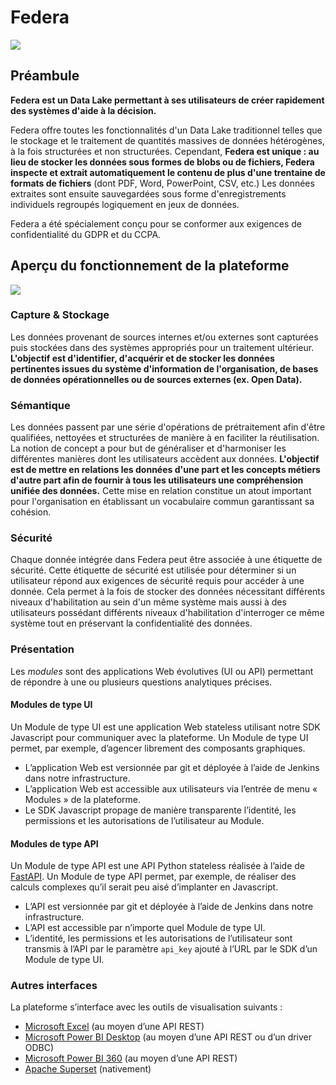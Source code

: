 # Federa

![](/img/logo-federa.svg)

## Préambule

__Federa est un Data Lake permettant à ses utilisateurs de créer rapidement des systèmes d'aide à la décision.__

Federa offre toutes les fonctionnalités d'un Data Lake traditionnel telles que le stockage et le traitement de
quantités massives de données hétérogènes, à la fois structurées et non structurées. Cependant, __Federa est unique :
au lieu de stocker les données sous formes de blobs ou de fichiers, Federa inspecte et extrait automatiquement le
contenu de plus d'une trentaine de formats de fichiers__ (dont PDF, Word, PowerPoint, CSV, etc.) Les données extraites
sont ensuite sauvegardées sous forme d'enregistrements individuels regroupés logiquement en jeux de données.

Federa a été spécialement conçu pour se conformer aux exigences de confidentialité du GDPR et du CCPA.

## Aperçu du fonctionnement de la plateforme

![](/img/federa-platform.png)

### Capture & Stockage

Les données provenant de sources internes et/ou externes sont capturées puis stockées dans des systèmes appropriés pour
un traitement ultérieur. __L'objectif est d'identifier, d'acquérir et de stocker les données pertinentes issues du
système d'information de l'organisation, de bases de données opérationnelles ou de sources externes (ex. Open Data).__

### Sémantique

Les données passent par une série d'opérations de prétraitement afin d'être qualifiées, nettoyées et structurées de
manière à en faciliter la réutilisation. La notion de concept a pour but de généraliser et d'harmoniser les différentes
manières dont les utilisateurs accèdent aux données. __L'objectif est de mettre en relations les données d'une part et
les concepts métiers d'autre part afin de fournir à tous les utilisateurs une compréhension unifiée des données.__ Cette
mise en relation constitue un atout important pour l'organisation en établissant un vocabulaire commun garantissant sa
cohésion.

### Sécurité

Chaque donnée intégrée dans Federa peut être associée à une étiquette de sécurité. Cette étiquette de sécurité
est utilisée pour déterminer si un utilisateur répond aux exigences de sécurité requis pour accéder à une donnée. Cela
permet à la fois de stocker des données nécessitant différents niveaux d'habilitation au sein d'un même système mais
aussi à des utilisateurs possédant différents niveaux d'habilitation d'interroger ce même système tout en préservant la
confidentialité des données.

### Présentation

Les _modules_ sont des applications Web évolutives (UI ou API) permettant de répondre à une ou plusieurs questions
analytiques précises.

#### Modules de type UI

Un Module de type UI est une application Web stateless utilisant notre SDK Javascript pour communiquer avec la
plateforme. Un Module de type UI permet, par exemple, d’agencer librement des composants graphiques.

- L’application Web est versionnée par git et déployée à l’aide de Jenkins dans notre infrastructure.
- L’application Web est accessible aux utilisateurs via l’entrée de menu « Modules » de la plateforme.
- Le SDK Javascript propage de manière transparente l’identité, les permissions et les autorisations de l’utilisateur au
  Module.

#### Modules de type API

Un Module de type API est une API Python stateless réalisée à l’aide de [FastAPI](https://fastapi.tiangolo.com/). Un
Module de type API permet, par exemple, de réaliser des calculs complexes qu’il serait peu aisé d’implanter en
Javascript.

- L’API est versionnée par git et déployée à l’aide de Jenkins dans notre infrastructure.
- L’API est accessible par n’importe quel Module de type UI.
- L’identité, les permissions et les autorisations de l’utilisateur sont transmis à l’API par le paramètre `api_key`
  ajouté à l’URL par le SDK d’un Module de type UI.

### Autres interfaces

La plateforme s’interface avec les outils de visualisation suivants :

- [Microsoft Excel](https://www.microsoft.com/en-us/microsoft-365/excel) (au moyen d’une API REST)
- [Microsoft Power BI Desktop](https://powerbi.microsoft.com/fr-be/getting-started-with-power-bi/) (au moyen d’une API
  REST ou d’un driver ODBC)
- [Microsoft Power BI 360](https://powerbi.microsoft.com/fr-be/getting-started-with-power-bi/) (au moyen d’une API REST)
- [Apache Superset](https://superset.apache.org/) (nativement)